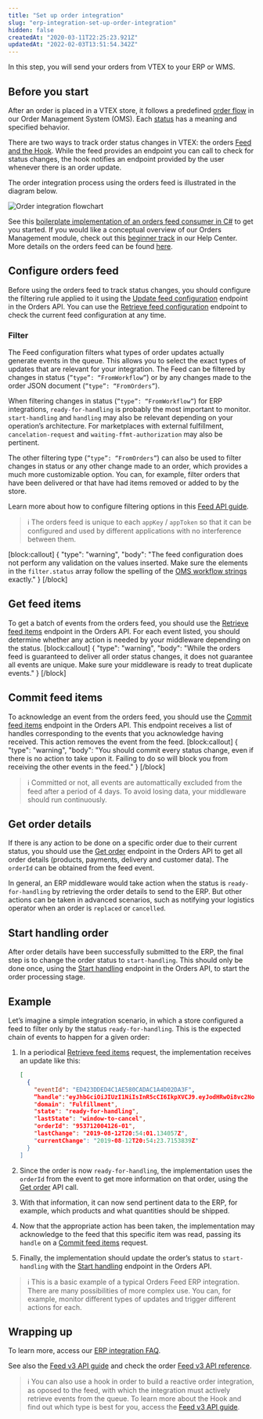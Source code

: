 ```yaml
---
title: "Set up order integration"
slug: "erp-integration-set-up-order-integration"
hidden: false
createdAt: "2020-03-11T22:25:23.921Z"
updatedAt: "2022-02-03T13:51:54.342Z"
---
```


In this step, you will send your orders from VTEX to your ERP or WMS.

## Before you start

After an order is placed in a VTEX store, it follows a predefined [order flow](https://help.vtex.com/tutorial/order-flow-on-the-oms--tutorials_196) in our Order Management System (OMS). Each [status](https://help.vtex.com/tutorial/order-flow-on-the-oms--tutorials_196#understanding-the-status) has a meaning and specified behavior.

There are two ways to track order status changes in VTEX: the orders [Feed and the Hook](https://developers.vtex.com/vtex-rest-api/docs/feed-v3-1). While the feed provides an endpoint you can call to check for status changes, the hook notifies an endpoint provided by the user whenever there is an order update.

The order integration process using the orders feed is illustrated in the diagram below.

![Order integration flowchart](https://cdn.jsdelivr.net/gh/vtexdocs/dev-portal-content@main/docs/guides/Integration%20Guides/erp-integration-guide/erp-integration-set-up-order-integration-0_19.png)

See this [boilerplate implementation of an orders feed consumer in C#](https://github.com/vtex/FeedConsumerCSharp) to get you started. If you would like a conceptual overview of our Orders Management module, check out this [beginner track](https://help.vtex.com/tracks/orders--2xkTisx4SXOWXQel8Jg8sa) in our Help Center. More details on the orders feed can be found [here](https://developers.vtex.com/vtex-rest-api/docs/feed-v3-1).

## Configure orders feed

Before using the orders feed to track status changes, you should configure the filtering rule applied to it using the [Update feed configuration](https://developers.vtex.com/vtex-rest-api/reference/feedconfiguration) endpoint in the Orders API. You can use the [Retrieve feed configuration](https://developers.vtex.com/vtex-rest-api/reference/getfeedorderstatus1) endpoint to check the current feed configuration at any time.

### Filter

The Feed configuration filters what types of order updates actually generate events in the queue. This allows you to select the exact types of updates that are relevant for your integration. The Feed can be filtered by changes in status (`”type”: “FromWorkflow”`) or by any changes made to the order JSON document (`”type”: “FromOrders”`).

When filtering changes in status (`”type”: “FromWorkflow”`) for ERP integrations, `ready-for-handling` is probably the most important to monitor. `start-handling` and `handling` may also be relevant depending on your operation’s architecture. For marketplaces with external fulfillment, `cancelation-request` and `waiting-ffmt-authorization` may also be pertinent.

The other filtering type (`”type”: “FromOrders”`) can also be used to filter changes in status or any other change made to an order, which provides a much more customizable option. You can, for example, filter orders that have been delivered or that have had items removed or added to by the store.

Learn more about how to configure filtering options in this [Feed API guide](https://developers.vtex.com/vtex-rest-api/docs/feed-v3-1).

> ℹ️ The orders feed is unique to each `appKey` / `appToken` so that it can be configured and used by different applications with no interference between them.

[block:callout]
{
"type": "warning",
"body": "The feed configuration does not perform any validation on the values inserted. Make sure the elements in the `filter.status` array follow the spelling of the [OMS workflow strings](https://help.vtex.com/tutorial/from-to-for-order-status--frequentlyAskedQuestions_773) exactly."
}
[/block]

## Get feed items

To get a batch of events from the orders feed, you should use the [Retrieve feed items](https://developers.vtex.com/vtex-developer-docs/reference/feed-v3) endpoint in the Orders API. For each event listed, you should determine whether any action is needed by your middleware depending on the status.
[block:callout]
{
  "type": "warning",
  "body": "While the orders feed is guaranteed to deliver all order status changes, it does not guarantee all events are unique. Make sure your middleware is ready to treat duplicate events."
}
[/block]

## Commit feed items

To acknowledge an event from the orders feed, you should use the [Commit feed items](https://developers.vtex.com/vtex-developer-docs/reference/feed-v3) endpoint in the Orders API. This endpoint receives a list of handles corresponding to the events that you acknowledge having received. This action removes the event from the feed.
[block:callout]
{
  "type": "warning",
  "body": "You should commit every status change, even if there is no action to take upon it. Failing to do so will block you from receiving the other events in the feed."
}
[/block]

> ℹ️ Committed or not, all events are automattically excluded from the feed after a period of 4 days. To avoid losing data, your middleware should run continuously.

## Get order details

If there is any action to be done on a specific order due to their current status, you should use the [Get order](https://developers.vtex.com/vtex-rest-api/reference/getorder) endpoint in the Orders API to get all order details (products, payments, delivery and customer data). The `orderId` can be obtained from the feed event.

In general, an ERP middleware would take action when the status is `ready-for-handling` by retrieving the order details to send to the ERP. But other actions can be taken in advanced scenarios, such as notifying your logistics operator when an order is `replaced` or `cancelled`.

## Start handling order

After order details have been successfully submitted to the ERP, the final step is to change the order status to `start-handling`. This should only be done once, using the [Start handling](https://developers.vtex.com/vtex-rest-api/reference/starthandling) endpoint in the Orders API, to start the order processing stage.

## Example

Let’s imagine a simple integration scenario, in which a store configured a feed to filter only by the status `ready-for-handling`. This is the expected chain of events to happen for a given order:

1. In a periodical [Retrieve feed items](https://developers.vtex.com/vtex-developer-docs/reference/feed-v3) request, the implementation receives an update like this:

   ```json
   [
     {
       "eventId": "ED423DDED4C1AE580CADAC1A4D02DA3F",
       “handle":"eyJhbGciOiJIUzI1NiIsInR5cCI6IkpXVCJ9.eyJodHRwOi8vc2NoZW1hcy54bWxzb2FwLm9yZy93cy8yMDA1LzA1L2lkZW50aXR ...",
       "domain": "Fulfillment",
       "state": "ready-for-handling",
       "lastState": "window-to-cancel",
       "orderId": "953712004126-01",
       "lastChange": "2019-08-12T20:54:01.134057Z",
       "currentChange": "2019-08-12T20:54:23.7153839Z"
     }
   ]
   ```

2. Since the order is now `ready-for-handling`, the implementation uses the `orderId` from the event to get more information on that order, using the [Get order](https://developers.vtex.com/vtex-rest-api/reference/getorder) API call.

3. With that information, it can now send pertinent data to the ERP, for example, which products and what quantities should be shipped.

4. Now that the appropriate action has been taken, the implementation may acknowledge to the feed that this specific item was read, passing its `handle` on a [Commit feed items](https://developers.vtex.com/vtex-developer-docs/reference/feed-v3) request.

5. Finally, the implementation should update the order’s status to `start-handling` with the [Start handling](https://developers.vtex.com/vtex-rest-api/reference/starthandling) endpoint in the Orders API.

> ℹ️ This is a basic example of a typical Orders Feed ERP integration. There are many possibilities of more complex use. You can, for example, monitor different types of updates and trigger different actions for each.

## Wrapping up

To learn more, access our [ERP integration FAQ](https://developers.vtex.com/vtex-developer-docs/docs/faq-erp-integration).

See also the [Feed v3 API guide](https://developers.vtex.com/vtex-rest-api/docs/feed-v3-1) and check the order [Feed v3 API reference](https://developers.vtex.com/vtex-developer-docs/reference/feed-v3).

> ℹ️ You can also use a hook in order to build a reactive order integration, as oposed to the feed, with which the integration must actively retrieve events from the queue. To learn more about the Hook and find out which type is best for you, access the [Feed v3 API guide](https://developers.vtex.com/vtex-developer-docs/docs/feed-v3-1).
